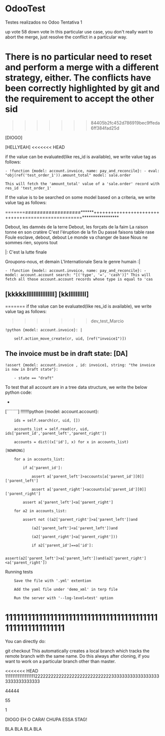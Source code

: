 # OdooTest
Testes realizados no Odoo
Tentativa 1

up vote
58
down vote
In this particular use case, you don't really want to abort the merge, just resolve the conflict in a particular way.

There is no particular need to reset and perform a merge with a different strategy, either. The conflicts have been correctly highlighted by git and the requirement to accept the other sid
=======

	

>>>>>>> 84405b2fc452d786919bec9ffeda6ff384fad25d

[DIOGO]

[HELLYEAH]
<<<<<<< HEAD








if the value can be evaluated(like res_id is available), we write value tag as follows:

    - !function {model: account.invoice, name: pay_and_reconcile}: - eval: "obj(ref('test_order_1')).amount_total" model: sale.order

    This will fetch the 'amount_total' value of a 'sale.order' record with res_id 'test_order_1'

If the value is to be searched on some model based on a criteria, we write value tag as follows:



=======*************===================*******************++++++++++++++++++++++++++++++====================*****************

Debout, les damnés de la terre
Debout, les forçats de la faim
La raison tonne en son cratère
C'est l'éruption de la fin
Du passé faisons table rase
Foule esclave, debout, debout
Le monde va changer de base
Nous ne sommes rien, soyons tout

 |: C'est la lutte finale

  Groupons-nous, et demain
  L'Internationale
  Sera le genre humain :|






    - !function {model: account.invoice, name: pay_and_reconcile}: - model: account.account search: "[('type', '=', 'cash')]" This will fetch all those account.account records whose type is equal to 'cas

[kkkkkllllllllllllllll]
[kkllllllllll]
-
=======
if the value can be evaluated(like res_id is available), we write value tag as follows:
>>>>>>> dev_test_Marcio

    !python {model: account.invoice}: |

        self.action_move_create(cr, uid, [ref("invoice1")])

The invoice must be in draft state:
[DA]
-

    !assert {model: account.invoice , id: invoice1, string: "the invoice is now in Draft state"}:

        - state == "draft"

To test that all account are in a tree data structure, we write the below python code:

-
[´´´´´´´´]
    !!!!!!!python {model: account.account}:

        ids = self.search(cr, uid, [])

        accounts_list = self.read(cr, uid, ids['parent_id','parent_left','parent_right'])

        accounts = dict((x['id'], x) for x in accounts_list)

    [NOWRONG]

        for a in accounts_list:

            if a['parent_id']:

                assert a['parent_left']>accounts[a['parent_id'][0]]['parent_left']

                assert a['parent_right']<accounts[a['parent_id'][0]]['parent_right']

            assert a['parent_left']<a['parent_right']

        for a2 in accounts_list:

            assert not ((a2['parent_right']>a['parent_left'])and

                (a2['parent_left']<a['parent_left'])and

                (a2['parent_right']<a['parent_right']))

                if a2['parent_id']==a['id']:

                    assert(a2['parent_left']>a['parent_left'])and(a2['parent_right']<a['parent_right'])

Running tests

        Save the file with '.yml' extention

        Add the yaml file under 'demo_xml' in terp file

        Run the server with '--log-level=test' option

111111111111111111111111111111111111111111111111111111111
=======
You can directly do:

git checkout <original-remote-branch-name>
This automatically creates a local branch which tracks the remote branch with the same name. Do this always after cloning, if you want to work on a particular branch other than master.

<<<<<<< HEAD
11111111111111111222222222222222222222222222223333333333333333333333333333333

44444

55

1


DIOGO EH O CARA! CHUPA ESSA STAG!



BLA BLA BLA BLA
